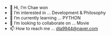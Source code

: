 - 👋 Hi, I’m Chae won
- 👀 I’m interested in ... Development & Philosophy
- 🌱 I’m currently learning ... PYTHON
- 💞️ I’m looking to collaborate on ... Movie
- 📫 How to reach me ... dla9944@naver.com

<!---
dla9944/dla9944 is a ✨ special ✨ repository because its `README.md` (this file) appears on your GitHub profile.
You can click the Preview link to take a look at your changes.
--->
